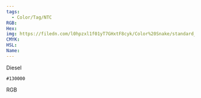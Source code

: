 ```yaml
---
tags:
  - Color/Tag/NTC
RGB:
Hex:
img: https://filedn.com/l0hpzxl1f01yT7GHxtF8cyk/Color%20Snake/standard_csv_to_svg/%23/130000.svg
CMYK:
HSL:
Name:
---
```

Diesel
```palette
#130000
```
RGB
